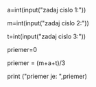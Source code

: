 a=int(input("zadaj cislo 1:"))

m=int(input("zadaj cislo 2:"))

t=int(input("zadaj cislo 3:"))

priemer=0

priemer = (m+a+t)/3

print ("priemer je: ",priemer)
